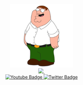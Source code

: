 <div id="header" align="center">
  <img src="/Media/Main.jpg" width="200"/>
  <div id="badges">
    <a href="https://discord.com/invite/bS6bpgmY5C" style="width:5rem;">
      <img src="https://img.shields.io/discord/975679626435252245?color=%234d5bf1&label=Discord&style=for-the-badge"/>
    </a>
    <a href="your-linkedin-URL" style="width:5rem;">
      <img src="https://komarev.com/ghpvc/?username=laursenx&style=for-the-badge&color=blue" alt=""/>
    </a>
  </div>
  <div id="badges">
    <a href="your-youtube-URL" style="width:5rem;">
      <img src="https://img.shields.io/badge/YouTube-red?style=for-the-badge&logo=youtube&logoColor=white" alt="Youtube Badge"/>
    </a>
    <a href="your-twitter-URL" style="width:5rem;">
      <img src="https://img.shields.io/badge/Twitter-blue?style=for-the-badge&logo=twitter&logoColor=white" alt="Twitter Badge"/>
    </a>
  </div>
</div>
